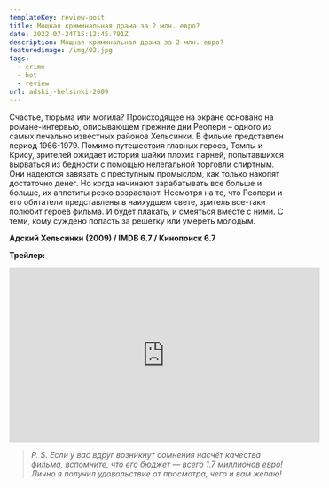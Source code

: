 ```yaml
---
templateKey: review-post
title: Мощная криминальная драма за 2 млн. евро?
date: 2022-07-24T15:12:45.791Z
description: Мощная криминальная драма за 2 млн. евро?
featuredimage: /img/02.jpg
tags:
  - crime
  - hot
  - review
url: adskij-helsinki-2009
---
```

Счастье, тюрьма или могила? Происходящее на экране основано на романе-интервью, описывающем прежние дни Реопери – одного из самых печально известных районов Хельсинки. В фильме представлен период 1966-1979. Помимо путешествия главных героев, Томпы и Крису, зрителей ожидает история шайки плохих парней, попытавшихся вырваться из бедности с помощью нелегальной торговли спиртным. Они надеются завязать с преступным промыслом, как только накопят достаточно денег. Но когда начинают зарабатывать все больше и больше, их аппетиты резко возрастают. Несмотря на то, что Реопери и его обитатели представлены в наихудшем свете, зритель все-таки полюбит героев фильма. И будет плакать, и смеяться вместе с ними. С теми, кому суждено попасть за решетку или умереть молодым.

**Адский Хельсинки (2009) / IMDB 6.7 / Кинопоиск 6.7**

**Трейлер:**

<div class="video-container"><iframe width="560" height="315" src="https://www.youtube.com/embed/5exqpXvkcso" title="YouTube video player" frameborder="0" allow="accelerometer; autoplay; clipboard-write; encrypted-media; gyroscope; picture-in-picture" allowfullscreen></iframe></div>

> *P. S. Если у вас вдруг возникнут сомнения насчёт качества фильма, вспомните, что его бюджет — всего 1.7 миллионов евро! Лично я получил удовольствие от просмотра, чего и вам желаю!*